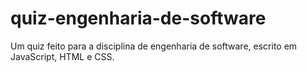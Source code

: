 # quiz-engenharia-de-software
Um quiz feito para a disciplina de engenharia de software, escrito em JavaScript, HTML e CSS.

